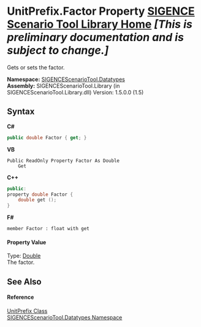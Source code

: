 # UnitPrefix.Factor Property <a href="https://github.com/ObiWanLansi/SIGENCE-Scenario-Tool">SIGENCE Scenario Tool Library Home</a> _**\[This is preliminary documentation and is subject to change.\]**_

Gets or sets the factor.

**Namespace:**&nbsp;<a href="bee2a80e-9e49-8b3b-50de-7fe8e8e97ba8.md">SIGENCEScenarioTool.Datatypes</a><br />**Assembly:**&nbsp;SIGENCEScenarioTool.Library (in SIGENCEScenarioTool.Library.dll) Version: 1.5.0.0 (1.5)

## Syntax

**C#**<br />
``` C#
public double Factor { get; }
```

**VB**<br />
``` VB
Public ReadOnly Property Factor As Double
	Get
```

**C++**<br />
``` C++
public:
property double Factor {
	double get ();
}
```

**F#**<br />
``` F#
member Factor : float with get

```


#### Property Value
Type: <a href="http://msdn2.microsoft.com/en-us/library/643eft0t" target="_blank">Double</a><br />The factor.

## See Also


#### Reference
<a href="57857224-c842-1fc5-5e87-5270dfef4990.md">UnitPrefix Class</a><br /><a href="bee2a80e-9e49-8b3b-50de-7fe8e8e97ba8.md">SIGENCEScenarioTool.Datatypes Namespace</a><br />